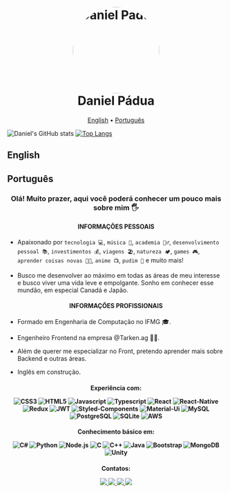 <h1 align="center">
  <br>
  <a href="https://github.com/danielmpadua/"><img src="https://avatars.githubusercontent.com/u/43578469?v=4" alt="Daniel Padua" width="200" style="width:200px; border-radius: 50%"></a>
  <br>
  Daniel Pádua
  <br>
</h1>

<p align="center">
  <a href="#english">English</a> •
  <a href="#português">Português</a>
</p>

![Daniel's GitHub stats](https://github-readme-stats.vercel.app/api?username=danielmpadua&show_icons=true&theme=dark)
[![Top Langs](https://github-readme-stats.vercel.app/api/top-langs/?username=danielmpadua&layout=compact&theme=dark)](https://github.com/danielmpadua)

## English

## Português

<h3 align="center">
Olá! Muito prazer, aqui você poderá conhecer um pouco mais sobre mim  🖐
</h3>

<h4 align="center">
  INFORMAÇÕES PESSOAIS
</h4>

- Apaixonado por `tecnologia 💻`, `música 🎸`, `academia 🏋️‍♂️`, `desenvolvimento pessoal 📚`,  `investimentos 💰`, `viagens 🏖`, `natureza 🏕`, `games 🎮`, `aprender coisas novas 👨‍🎓`, `anime 📺`, `pudim 🍮` e  muito mais!

- Busco me desenvolver ao máximo em todas as áreas de meu interesse e busco viver uma vida leve e empolgante. Sonho em conhecer esse mundão, em especial Canadá e Japão.

<h4 align="center">
  INFORMAÇÕES PROFISSIONAIS
</h4>



- Formado em Engenharia de Computação no IFMG 🎓.

- Engenheiro Frontend na empresa @Tarken.ag 👨‍💻.

- Além de querer me especializar no Front, pretendo aprender mais sobre Backend e outras áreas.

- Inglês em construção.

<h4 align="center">
  Experiência com:
  <p/>

  ![CSS3](https://img.shields.io/badge/CSS-239120?&style=for-the-badge&logo=css3&logoColor=white)
  ![HTML5](https://img.shields.io/badge/HTML5-E34F26?style=for-the-badge&logo=html5&logoColor=white)
  ![Javascript](https://img.shields.io/badge/JavaScript-323330?style=for-the-badge&logo=javascript&logoColor=F7DF1E)
  ![Typescript](https://img.shields.io/badge/TypeScript-007ACC?style=for-the-badge&logo=typescript&logoColor=white)
  ![React](https://img.shields.io/badge/React-20232A?style=for-the-badge&logo=react&logoColor=61DAFB)
  ![React-Native](https://img.shields.io/badge/React_Native-20232A?style=for-the-badge&logo=react&logoColor=61DAFB)
  ![Redux](https://img.shields.io/badge/Redux-593D88?style=for-the-badge&logo=redux&logoColor=white)
  ![JWT](https://img.shields.io/badge/json%20web%20tokens-323330?style=for-the-badge&logo=json-web-tokens&logoColor=pink)
  ![Styled-Components](https://img.shields.io/badge/styled--components-DB7093?style=for-the-badge&logo=styled-components&logoColor=white)
  ![Material-Ui](https://img.shields.io/badge/Material--UI-0081CB?style=for-the-badge&logo=material-ui&logoColor=white)
  ![MySQL](https://img.shields.io/badge/MySQL-00000F?style=for-the-badge&logo=mysql&logoColor=white)
  ![PostgreSQL](https://img.shields.io/badge/PostgreSQL-316192?style=for-the-badge&logo=postgresql&logoColor=white)
  ![SQLite](https://img.shields.io/badge/SQLite-07405E?style=for-the-badge&logo=sqlite&logoColor=white)
  ![AWS](https://img.shields.io/badge/Amazon_AWS-232F3E?style=for-the-badge&logo=amazon-aws&logoColor=white)
</h4>

<h4 align="center">
  Conhecimento básico em:
  <p/>
  
  ![C#](https://img.shields.io/badge/C%23-239120?style=for-the-badge&logo=c-sharp&logoColor=white)
  ![Python](https://img.shields.io/badge/Python-3776AB?style=for-the-badge&logo=python&logoColor=white)
  ![Node.js](https://img.shields.io/badge/Node.js-43853D?style=for-the-badge&logo=node.js&logoColor=white)
  ![C](https://img.shields.io/badge/C-00599C?style=for-the-badge&logo=c&logoColor=white)
  ![C++](https://img.shields.io/badge/C%2B%2B-00599C?style=for-the-badge&logo=c%2B%2B&logoColor=white)
  ![Java](https://img.shields.io/badge/Java-ED8B00?style=for-the-badge&logo=java&logoColor=white)
  ![Bootstrap](https://img.shields.io/badge/Bootstrap-563D7C?style=for-the-badge&logo=bootstrap&logoColor=white)
  ![MongoDB](https://img.shields.io/badge/MongoDB-4EA94B?style=for-the-badge&logo=mongodb&logoColor=white)
  ![Unity](https://img.shields.io/badge/Unity-100000?style=for-the-badge&logo=unity&logoColor=white)
</h4>

<h4 align="center">
  Contatos:
  <p/>
  
  <a href="mailto:danielmarianopadua@gmail.com"><img src="https://img.shields.io/badge/-Gmail-%23333?style=for-the-badge&logo=gmail&logoColor=white" target="_blank" />
  <a href="https://www.instagram.com/danielmpadua/" target="_blank"><img src="https://img.shields.io/badge/-Instagram-%23E4405F?style=for-the-badge&logo=instagram&logoColor=white" target="_blank" />
  <a href="https://www.linkedin.com/in/danielmpadua/" target="_blank"><img src="https://img.shields.io/badge/-LinkedIn-%230077B5?style=for-the-badge&logo=linkedin&logoColor=white" target="_blank" />
  <a href="https://github.com/danielmpadua/" target="_blank"><img src="https://img.shields.io/badge/GitHub-100000?style=for-the-badge&logo=github&logoColor=white" target="_blank" />
  <!--
  <a href="https://www.youtube.com/channel/UC_-uuuZbY0AAt9CViNzvc-Q" target="_blank"><img src="https://img.shields.io/badge/YouTube-FF0000?style=for-the-badge&logo=youtube&logoColor=white" target="_blank" />
  <a href="https://discord.gg/wagxzStdcR" target="_blank"><img src="https://img.shields.io/badge/Discord-7289DA?style=for-the-badge&logo=discord&logoColor=white" target="_blank" />
  -->
</h4>
